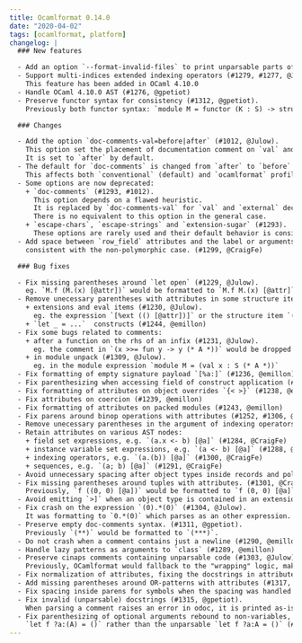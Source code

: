 ```yaml
---
title: Ocamlformat 0.14.0
date: "2020-04-02"
tags: [ocamlformat, platform]
changelog: |
  ### New features

  - Add an option `--format-invalid-files` to print unparsable parts of the input as verbatim text. This feature is still experimental. (#1026, @gpetiot)
  - Support multi-indices extended indexing operators (#1279, #1277, @Julow, @gpetiot).
    This feature has been added in OCaml 4.10.0
  - Handle OCaml 4.10.0 AST (#1276, @gpetiot)
  - Preserve functor syntax for consistency (#1312, @gpetiot).
    Previously both functor syntax: `module M = functor (K : S) -> struct end` and `module M (K : S) = struct end` would be formatted as the latter, the original syntax is now preserved.

  ### Changes

  - Add the option `doc-comments-val=before|after` (#1012, @Julow).
    This option set the placement of documentation comment on `val` and `external` only.
    It is set to `after` by default.
  - The default for `doc-comments` is changed from `after` to `before` (#1012, #1325, @Julow).
    This affects both `conventional` (default) and `ocamlformat` profiles.
  - Some options are now deprecated:
    + `doc-comments` (#1293, #1012).
      This option depends on a flawed heuristic.
      It is replaced by `doc-comments-val` for `val` and `external` declarations.
      There is no equivalent to this option in the general case.
    + `escape-chars`, `escape-strings` and `extension-sugar` (#1293).
      These options are rarely used and their default behavior is considered to be the right behavior.
  - Add space between `row_field` attributes and the label or arguments, to be
    consistent with the non-polymorphic case. (#1299, @CraigFe)

  ### Bug fixes

  - Fix missing parentheses around `let open` (#1229, @Julow).
    eg. `M.f (M.(x) [@attr])` would be formatted to `M.f M.(x) [@attr]`, which would crash OCamlformat
  - Remove unecessary parentheses with attributes in some structure items:
    + extensions and eval items (#1230, @Julow).
      eg. the expression `[%ext (() [@attr])]` or the structure item `(() [@attr]) ;;`
    + `let _ = ...`  constructs (#1244, @emillon)
  - Fix some bugs related to comments:
    + after a function on the rhs of an infix (#1231, @Julow).
      eg. the comment in `(x >>= fun y -> y (* A *))` would be dropped
    + in module unpack (#1309, @Julow).
      eg. in the module expression `module M = (val x : S (* A *))`
  - Fix formatting of empty signature payload `[%a:]` (#1236, @emillon)
  - Fix parenthesizing when accessing field of construct application (#1247, @gpetiot)
  - Fix formatting of attributes on object overrides `{< >}` (#1238, @emillon)
  - Fix attributes on coercion (#1239, @emillon)
  - Fix formatting of attributes on packed modules (#1243, @emillon)
  - Fix parens around binop operations with attributes (#1252, #1306, @gpetiot, @CraigFe)
  - Remove unecessary parentheses in the argument of indexing operators (#1280, @Julow)
  - Retain attributes on various AST nodes:
    + field set expressions, e.g. `(a.x <- b) [@a]` (#1284, @CraigFe)
    + instance variable set expressions, e.g. `(a <- b) [@a]` (#1288, @CraigFe)
    + indexing operators, e.g. `(a.(b)) [@a]` (#1300, @CraigFe)
    + sequences, e.g. `(a; b) [@a]` (#1291, @CraigFe)
  - Avoid unnecessary spacing after object types inside records and polymorphic variants, e.g. `{foo : < .. > [@a]}` and `{ foo : < .. > }` (#1296, @CraigFe)
  - Fix missing parentheses around tuples with attributes. (#1301, @CraigFe).
    Previously, `f ((0, 0) [@a])` would be formatted to `f (0, 0) [@a]`, crashing OCamlformat.
  - Avoid emitting `>]` when an object type is contained in an extension point or attribute payload (#1298, @CraigFe)
  - Fix crash on the expression `(0).*(0)` (#1304, @Julow).
    It was formatting to `0.*(0)` which parses as an other expression.
  - Preserve empty doc-comments syntax. (#1311, @gpetiot).
    Previously `(**)` would be formatted to `(***)`.
  - Do not crash when a comment contains just a newline (#1290, @emillon)
  - Handle lazy patterns as arguments to `class` (#1289, @emillon)
  - Preserve cinaps comments containing unparsable code (#1303, @Julow).
    Previously, OCamlformat would fallback to the "wrapping" logic, making the comment unreadable and crashing in some cases.
  - Fix normalization of attributes, fixing the docstrings in attributes (#1314, @gpetiot)
  - Add missing parentheses around OR-patterns with attributes (#1317, @gpetiot)
  - Fix spacing inside parens for symbols when the spacing was handled by the englobing exp (#1316, @gpetiot)
  - Fix invalid (unparsable) docstrings (#1315, @gpetiot).
    When parsing a comment raises an error in odoc, it is printed as-is.
  - Fix parenthesizing of optional arguments rebound to non-variables, e.g.
    `let f ?a:(A) = ()` rather than the unparsable `let f ?a:A = ()` (#1305, @CraigFe)
---
```


